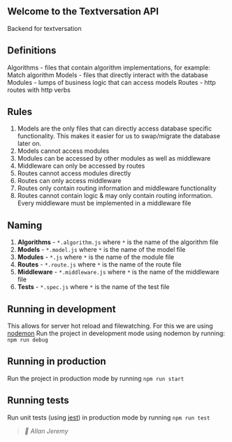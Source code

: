 ## Welcome to the Textversation API
Backend for textversation

## Definitions
Algorithms - files that contain algorithm implementations, for example: Match algorithm
Models - files that directly interact with the database
Modules - lumps of business logic that can access models
Routes - http routes with http verbs

## Rules
1. Models are the only files that can directly access database specific functionality. This makes it easier for us to swap/migrate the database later on.
2. Models cannot access modules
3. Modules can be accessed by other modules as well as middleware
4. Middleware can only be accessed by routes
5. Routes cannot access modules directly
6. Routes can only access middleware
7. Routes only contain routing information and middleware functionality
8. Routes cannot contain logic & may only contain routing information. Every middleware must be implemented in a middleware file


## Naming
1. **Algorithms** - `*.algorithm.js` where `*` is the name of the algorithm file
2. **Models** - `*.model.js` where `*` is the name of the model file
3. **Modules** - `*.js` where `*` is the name of the module file
4. **Routes** - `*.route.js` where `*` is the name of the route file
5. **Middleware** - `*.middleware.js` where `*` is the name of the middleware file
6. **Tests** - `*.spec.js` where `*` is the name of the test file


## Running in development
This allows for server hot reload and filewatching. For this we are using [nodemon](https://nodemon.io/)
Run the project in development mode using nodemon by running: `npm run debug`

## Running in production
Run the project in production mode by running `npm run start`

## Running tests
Run unit tests (using [jest](https://jestjs.io/)) in production mode by running `npm run test`



> *🤞 Allan Jeremy*
